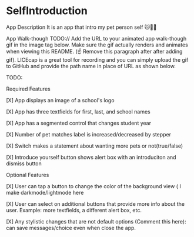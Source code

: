 # SelfIntroduction

App Description
It is an app that intro my pet person self 🐱🥰🥰

App Walk-though
TODO:// Add the URL to your animated app walk-though gif in the image tag below. Make sure the gif actually renders and animates when viewing this README. (☝️ Remove this paragraph after after adding gif). LICEcap is a great tool for recording and you can simply upload the gif to GitHub and provide the path name in place of URL as shown below.

TODO:

Required Features

[X] App displays an image of a school's logo

[X] App has three textfields for first, last, and school names

[X] App has a segmented control that changes student year

[X] Number of pet matches label is increased/decreased by stepper

[X] Switch makes a statement about wanting more pets or not(true/false)

[X] Introduce yourself button shows alert box with an introduciton and dismiss button


Optional Features

[X] User can tap a button to change the color of the background view ( I make darkmode/lightmode here

[X] User can select on additional buttons that provide more info about the user. Example: more textfields, a different alert box, etc.

[X] Any stylistic changes that are not default options (Comment this here): can save messages/choice even when close the app.
